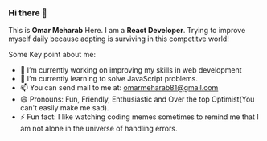 ### Hi there 👋

This is **Omar Meharab** Here. I am a **React Developer**. Trying to improve myself daily because adpting is surviving in this competitve world!

Some Key point about me:

- 🔭 I’m currently working on improving my skills in web development
- 🌱 I’m currently learning to solve JavaScript problems.
- 📫 You can send mail to me at: omarmeharab81@gmail.com 
- 😄 Pronouns: Fun, Friendly, Enthusiastic and Over the top Optimist(You can't easily make me sad).
- ⚡ Fun fact: I like watching coding memes sometimes to remind me that I am not alone in the universe of handling errors.
